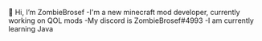 👋 Hi, I’m ZombieBrosef
-I'm a new minecraft mod developer, currently working on QOL mods
-My discord is ZombieBrosef#4993
-I am currently learning Java
<!---
ZombieBrosef/ZombieBrosef is a ✨ special ✨ repository because its `README.md` (this file) appears on your GitHub profile.
You can click the Preview link to take a look at your changes.
--->
